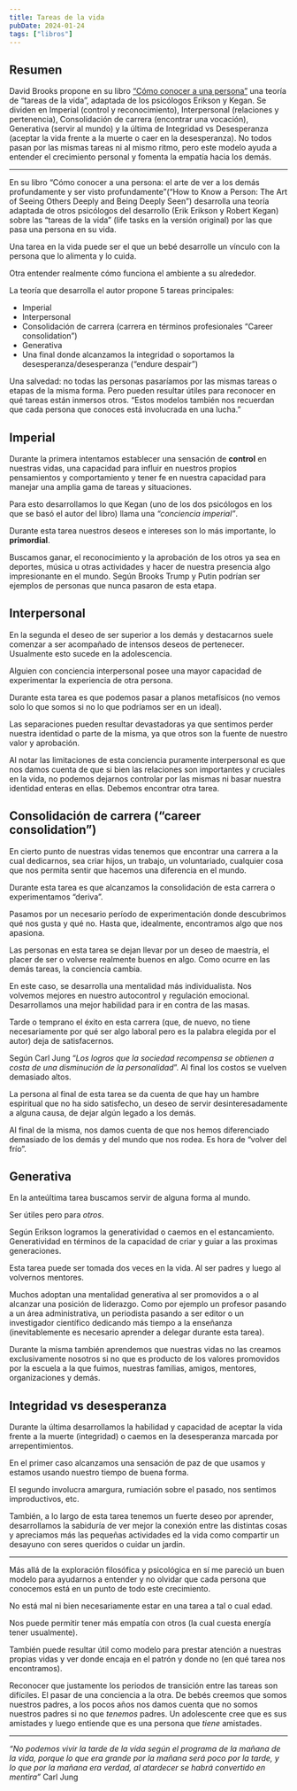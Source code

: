 ```yaml
---
title: Tareas de la vida
pubDate: 2024-01-24
tags: ["libros"]
---
```


## Resumen

David Brooks propone en su libro [“Cómo conocer a una persona”](https://www.goodreads.com/book/show/112974860-how-to-know-a-person) una teoría de “tareas de la vida”, adaptada de los psicólogos Erikson y Kegan. Se dividen en Imperial (control y reconocimiento), Interpersonal (relaciones y pertenencia), Consolidación de carrera (encontrar una vocación), Generativa (servir al mundo) y la última de Integridad vs Desesperanza (aceptar la vida frente a la muerte o caer en la desesperanza). No todos pasan por las mismas tareas ni al mismo ritmo, pero este modelo ayuda a entender el crecimiento personal y fomenta la empatía hacia los demás.

---

En su libro “Cómo conocer a una persona: el arte de ver a los demás profundamente y ser visto profundamente”(“How to Know a Person: The Art of Seeing Others Deeply and Being Deeply Seen”) desarrolla una teoría adaptada de otros psicólogos del desarrollo (Erik Erikson y Robert Kegan) sobre las “tareas de la vida” (life tasks en la versión original) por las que pasa una persona en su vida.

Una tarea en la vida puede ser el que un bebé desarrolle un vínculo con la persona que lo alimenta y lo cuida.

Otra entender realmente cómo funciona el ambiente a su alrededor.

La teoría que desarrolla el autor propone 5 tareas principales:

- Imperial
- Interpersonal
- Consolidación de carrera (carrera en términos profesionales “Career consolidation”)
- Generativa
- Una final donde alcanzamos la integridad o soportamos la desesperanza/desesperanza (“endure despair”)

Una salvedad: no todas las personas pasaríamos por las mismas tareas o etapas de la misma forma. Pero pueden resultar útiles para reconocer en qué tareas están inmersos otros. “Estos modelos también nos recuerdan que cada persona que conoces está involucrada en una lucha.”

## Imperial

Durante la primera intentamos establecer una sensación de **control** en nuestras vidas, una capacidad para influir en nuestros propios pensamientos y comportamiento y tener fe en nuestra capacidad para manejar una amplia gama de tareas y situaciones.

Para esto desarrollamos lo que Kegan (uno de los dos psicólogos en los que se basó el autor del libro) llama una _“conciencia imperial”_.

Durante esta tarea nuestros deseos e intereses son lo más importante, lo **primordial**.

Buscamos ganar, el reconocimiento y la aprobación de los otros ya sea en deportes, música u otras actividades y hacer de nuestra presencia algo impresionante en el mundo. Según Brooks Trump y Putin podrían ser ejemplos de personas que nunca pasaron de esta etapa.

## Interpersonal

En la segunda el deseo de ser superior a los demás y destacarnos suele comenzar a ser acompañado de intensos deseos de pertenecer. Usualmente esto sucede en la adolescencia.

Alguien con conciencia interpersonal posee una mayor capacidad de experimentar la experiencia de otra persona.

Durante esta tarea es que podemos pasar a planos metafísicos (no vemos solo lo que somos si no lo que podríamos ser en un ideal).

Las separaciones pueden resultar devastadoras ya que sentimos perder nuestra identidad o parte de la misma, ya que otros son la fuente de nuestro valor y aprobación.

Al notar las limitaciones de esta conciencia puramente interpersonal es que nos damos cuenta de que si bien las relaciones son importantes y cruciales en la vida, no podemos dejarnos controlar por las mismas ni basar nuestra identidad enteras en ellas. Debemos encontrar otra tarea.

## Consolidación de carrera (“career consolidation”)

En cierto punto de nuestras vidas tenemos que encontrar una carrera a la cual dedicarnos, sea criar hijos, un trabajo, un voluntariado, cualquier cosa que nos permita sentir que hacemos una diferencia en el mundo.

Durante esta tarea es que alcanzamos la consolidación de esta carrera o experimentamos “deriva”.

Pasamos por un necesario período de experimentación donde descubrimos qué nos gusta y qué no. Hasta que, idealmente, encontramos algo que nos apasiona.

Las personas en esta tarea se dejan llevar por un deseo de maestría, el placer de ser o volverse realmente buenos en algo. Como ocurre en las demás tareas, la conciencia cambia.

En este caso, se desarrolla una mentalidad más individualista. Nos volvemos mejores en nuestro autocontrol y regulación emocional. Desarrollamos una mejor habilidad para ir en contra de las masas.

Tarde o temprano el éxito en esta carrera (que, de nuevo, no tiene necesariamente por qué ser algo laboral pero es la palabra elegida por el autor) deja de satisfacernos.

Según Carl Jung “_Los logros que la sociedad recompensa se obtienen a costa de una disminución de la personalidad_”. Al final los costos se vuelven demasiado altos.

La persona al final de esta tarea se da cuenta de que hay un hambre espiritual que no ha sido satisfecho, un deseo de servir desinteresadamente a alguna causa, de dejar algún legado a los demás.

Al final de la misma, nos damos cuenta de que nos hemos diferenciado demasiado de los demás y del mundo que nos rodea. Es hora de “volver del frío”.

## Generativa

En la anteúltima tarea buscamos servir de alguna forma al mundo.

Ser útiles pero para _otros_.

Según Erikson logramos la generatividad o caemos en el estancamiento. Generatividad en términos de la capacidad de criar y guiar a las proximas generaciones.

Esta tarea puede ser tomada dos veces en la vida. Al ser padres y luego al volvernos mentores.

Muchos adoptan una mentalidad generativa al ser promovidos a o al alcanzar una posición de liderazgo. Como por ejemplo un profesor pasando a un área administrativa, un periodista pasando a ser editor o un investigador científico dedicando más tiempo a la enseñanza (inevitablemente es necesario aprender a delegar durante esta tarea).

Durante la misma también aprendemos que nuestras vidas no las creamos exclusivamente nosotros si no que es producto de los valores promovidos por la escuela a la que fuimos, nuestras familias, amigos, mentores, organizaciones y demás.

## Integridad vs desesperanza

Durante la última desarrollamos la habilidad y capacidad de aceptar la vida frente a la muerte (integridad) o caemos en la desesperanza marcada por arrepentimientos.

En el primer caso alcanzamos una sensación de paz de que usamos y estamos usando nuestro tiempo de buena forma.

El segundo involucra amargura, rumiación sobre el pasado, nos sentimos improductivos, etc.

También, a lo largo de esta tarea tenemos un fuerte deseo por aprender, desarrollamos la sabiduría de ver mejor la conexión entre las distintas cosas y apreciamos más las pequeñas actividades ed la vida como compartir un desayuno con seres queridos o cuidar un jardin.

---

Más allá de la exploración filosófica y psicológica en sí me pareció un buen modelo para ayudarnos a entender y no olvidar que cada persona que conocemos está en un punto de todo este crecimiento.

No está mal ni bien necesariamente estar en una tarea a tal o cual edad.

Nos puede permitir tener más empatía con otros (la cual cuesta energía tener usualmente).

También puede resultar útil como modelo para prestar atención a nuestras propias vidas y ver donde encaja en el patrón y donde no (en qué tarea nos encontramos).

Reconocer que justamente los periodos de transición entre las tareas son difíciles. El pasar de una conciencia a la otra. De bebés creemos que somos nuestros padres, a los pocos años nos damos cuenta que no somos nuestros padres si no que _tenemos_ padres. Un adolescente cree que es sus amistades y luego entiende que es una persona que _tiene_ amistades.

---

_“No podemos vivir la tarde de la vida según el programa de la mañana de la vida, porque lo que era grande por la mañana será poco por la tarde, y lo que por la mañana era verdad, al atardecer se habrá convertido en mentira”_ Carl Jung